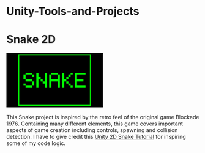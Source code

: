 # Unity-Tools-and-Projects

# Snake 2D

<img src="screenshots/Snake.jpg" width="50%">

This Snake project is inspired by the retro feel of the original game Blockade 1976. 
Containing many different elements, this game covers important aspects of game creation including controls, spawning and collision detection.
I have to give credit this [Unity 2D Snake Tutorial](https://noobtuts.com/unity/2d-snake-game) for inspiring some of my code logic.